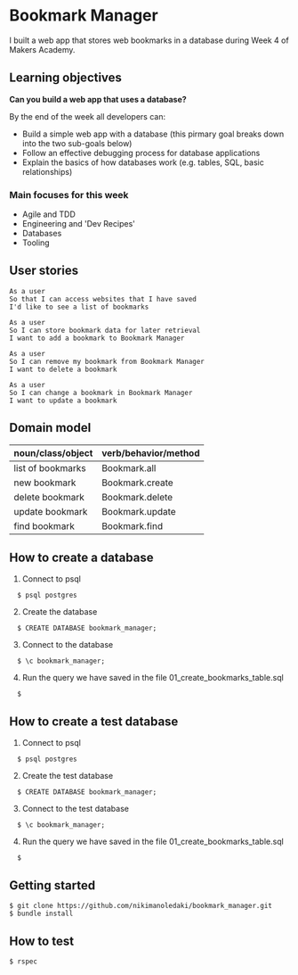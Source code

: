 # Bookmark Manager

I built a web app that stores web bookmarks in a database during Week 4 of Makers Academy.

## Learning objectives

**Can you build a web app that uses a database?**

By the end of the week all developers can:

* Build a simple web app with a database (this pirmary goal breaks down into the two sub-goals below)
* Follow an effective debugging process for database applications
* Explain the basics of how databases work (e.g. tables, SQL, basic relationships)

### Main focuses for this week

- Agile and TDD
- Engineering and 'Dev Recipes'
- Databases
- Tooling

## User stories

```
As a user
So that I can access websites that I have saved
I'd like to see a list of bookmarks

As a user
So I can store bookmark data for later retrieval
I want to add a bookmark to Bookmark Manager

As a user
So I can remove my bookmark from Bookmark Manager
I want to delete a bookmark

As a user
So I can change a bookmark in Bookmark Manager
I want to update a bookmark
```

## Domain model

|   noun/class/object  |    verb/behavior/method     |
|-----------|---------------|
|  list of bookmarks  | Bookmark.all    |
|  new bookmark       | Bookmark.create |
|  delete bookmark    | Bookmark.delete |
|  update bookmark    | Bookmark.update |
|  find bookmark      | Bookmark.find   |

## How to create a database 
1. Connect to psql
```
  $ psql postgres
```
2. Create the database
```
  $ CREATE DATABASE bookmark_manager;
```
3. Connect to the database
```
  $ \c bookmark_manager;
```
4. Run the query we have saved in the file 01_create_bookmarks_table.sql
```
  $ 
```


## How to create a test database 
1. Connect to psql
```
  $ psql postgres
```
2. Create the test database
```
  $ CREATE DATABASE bookmark_manager;
```
3. Connect to the test database 
```
  $ \c bookmark_manager;
```
4. Run the query we have saved in the file 01_create_bookmarks_table.sql
```
  $ 
```

## Getting started
```
$ git clone https://github.com/nikimanoledaki/bookmark_manager.git
$ bundle install
```

## How to test
```
$ rspec
```
